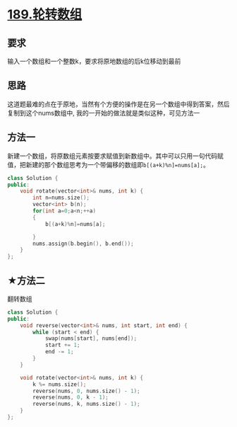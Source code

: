 # [189.轮转数组](https://leetcode-cn.com/problems/rotate-array/)
## 要求
输入一个数组和一个整数k，要求将原地数组的后k位移动到最前
## 思路
这道题最难的点在于原地，当然有个方便的操作是在另一个数组中得到答案，然后复制到这个nums数组中, 我的一开始的做法就是类似这种，可见方法一

## 方法一

新建一个数组，将原数组元素按要求赋值到新数组中。其中可以只用一句代码赋值，把新建的那个数组思考为一个带偏移的数组即`b[(a+k)%n]=nums[a];`。

```c++
class Solution {
public:
    void rotate(vector<int>& nums, int k) {
        int n=nums.size();
        vector<int> b(n);
        for(int a=0;a<n;++a)
        {
            b[(a+k)%n]=nums[a];

        }
        nums.assign(b.begin(), b.end());
    }
};
```

## ★方法二
翻转数组
```c++
class Solution {
public:
    void reverse(vector<int>& nums, int start, int end) {
        while (start < end) {
            swap(nums[start], nums[end]);
            start += 1;
            end -= 1;
        }
    }

    void rotate(vector<int>& nums, int k) {
        k %= nums.size();
        reverse(nums, 0, nums.size() - 1);
        reverse(nums, 0, k - 1);
        reverse(nums, k, nums.size() - 1);
    }
};
```
